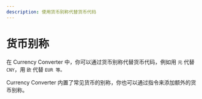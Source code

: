 ```yaml
---
description: 使用货币别称代替货币代码
---
```


# 货币别称

在 Currency Converter 中，你可以通过货币别称代替货币代码，例如用 `元` 代替 `CNY`，用 `欧` 代替 `EUR 等。`

Currency Converter 内置了常见货币的别称，你也可以通过指令来添加额外的货币别称。
